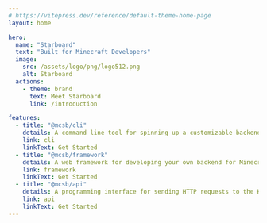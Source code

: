 ```yaml
---
# https://vitepress.dev/reference/default-theme-home-page
layout: home

hero:
  name: "Starboard"
  text: "Built for Minecraft Developers"
  image:
    src: /assets/logo/png/logo512.png
    alt: Starboard
  actions:
    - theme: brand
      text: Meet Starboard
      link: /introduction

features:
  - title: "@mcsb/cli"
    details: A command line tool for spinning up a customizable backend for Minecraft mods
    link: cli
    linkText: Get Started
  - title: "@mcsb/framework"
    details: A web framework for developing your own backend for Minecraft mods
    link: framework
    linkText: Get Started
  - title: "@mcsb/api"
    details: A programming interface for sending HTTP requests to the Hypixel and Mojang APIs
    link: api
    linkText: Get Started
---
```


